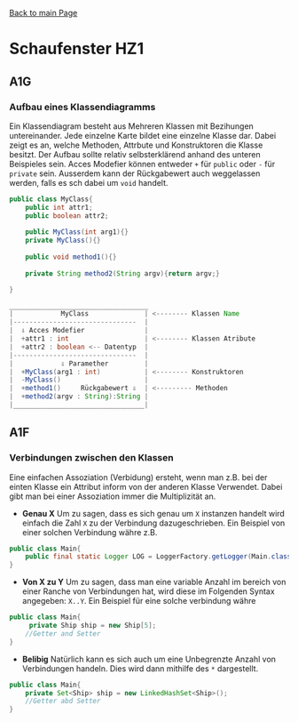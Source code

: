 [Back to main Page](./../../README.md)

# Schaufenster HZ1

## A1G 
### Aufbau eines Klassendiagramms
Ein Klassendiagram besteht aus Mehreren Klassen mit Bezihungen untereinander. Jede einzelne Karte bildet eine einzelne Klasse dar. Dabei zeigt es an, welche Methoden, Attrbute und Konstruktoren die Klasse besitzt. Der Aufbau sollte relativ selbsterklärend anhand des unteren Beispieles sein. Acces Modefier können entweder `+` für `public` oder `-` für `private` sein. Ausserdem kann der Rückgabewert auch weggelassen werden, falls es sch dabei um `void` handelt. 
```java
public class MyClass{
    public int attr1;
    public boolean attr2;
    
    public MyClass(int arg1){}
    private MyClass(){}
    
    public void method1(){}
    
    private String method2(String argv){return argv;}

}

___________________________________
|            MyClass              | <-------- Klassen Name
|-------------------------------  |
|  ⇩ Acces Modefier               |
|  +attr1 : int                   | <-------- Klassen Atribute
|  +attr2 : boolean <-- Datentyp  | 
|-------------------------------  |
|            ⇩ Paramether         |  
|  +MyClass(arg1 : int)           | <-------- Konstruktoren
|  -MyClass()                     |
|  +method1()     Rückgabewert ⇩  | <--------- Methoden
|  +method2(argv : String):String |
|_________________________________|
```
## A1F
### Verbindungen zwischen den Klassen
Eine einfachen Assoziation (Verbidung) ersteht, wenn man z.B. bei der einten Klasse ein Attribut inform von der anderen Klasse Verwendet. Dabei gibt man bei einer Assoziation immer die Multiplizität an.
- **Genau X**
Um zu sagen, dass es sich genau um `X` instanzen handelt wird einfach die Zahl `X` zu der Verbindung dazugeschrieben. Ein Beispiel von einer solchen Verbindung währe z.B.
```java
public class Main{
    public final static Logger LOG = LoggerFactory.getLogger(Main.class);
}
```
- **Von X zu Y**
Um zu sagen, dass man eine variable Anzahl im bereich von einer Ranche von Verbindungen hat, wird diese im Folgenden Syntax angegeben: `X..Y`. Ein Beispiel für eine solche verbindung währe
```java
public class Main{
     private Ship ship = new Ship[5]; 
    //Getter and Setter
}

```
- **Belibig**
Natürlich kann es sich auch um eine Unbegrenzte Anzahl von Verbindungen handeln. Dies wird dann mithilfe des `*` dargestellt. 
```java
public class Main{
    private Set<Ship> ship = new LinkedHashSet<Ship>();
    //Getter abd Setter
}

```
